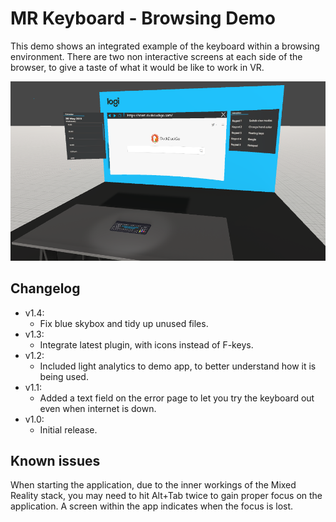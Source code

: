 # MR Keyboard - Browsing Demo

This demo shows an integrated example of the keyboard within a browsing environment. There are two non interactive screens at each side of the browser, to give a taste of what it would be like to work in VR.

![Browsing demo screenshot](/resources/mr_browsing_demo_screenshot.png?raw=true)

## Changelog

* v1.4:
  * Fix blue skybox and tidy up unused files.
* v1.3:
  * Integrate latest plugin, with icons instead of F-keys.
* v1.2:
  * Included light analytics to demo app, to better understand how it is being used.
* v1.1:
  * Added a text field on the error page to let you try the keyboard out even when internet is down.
* v1.0:
  * Initial release.

## Known issues

When starting the application, due to the inner workings of the Mixed Reality stack, you may need to hit Alt+Tab twice to gain proper focus on the application. A screen within the app indicates when the focus is lost.
